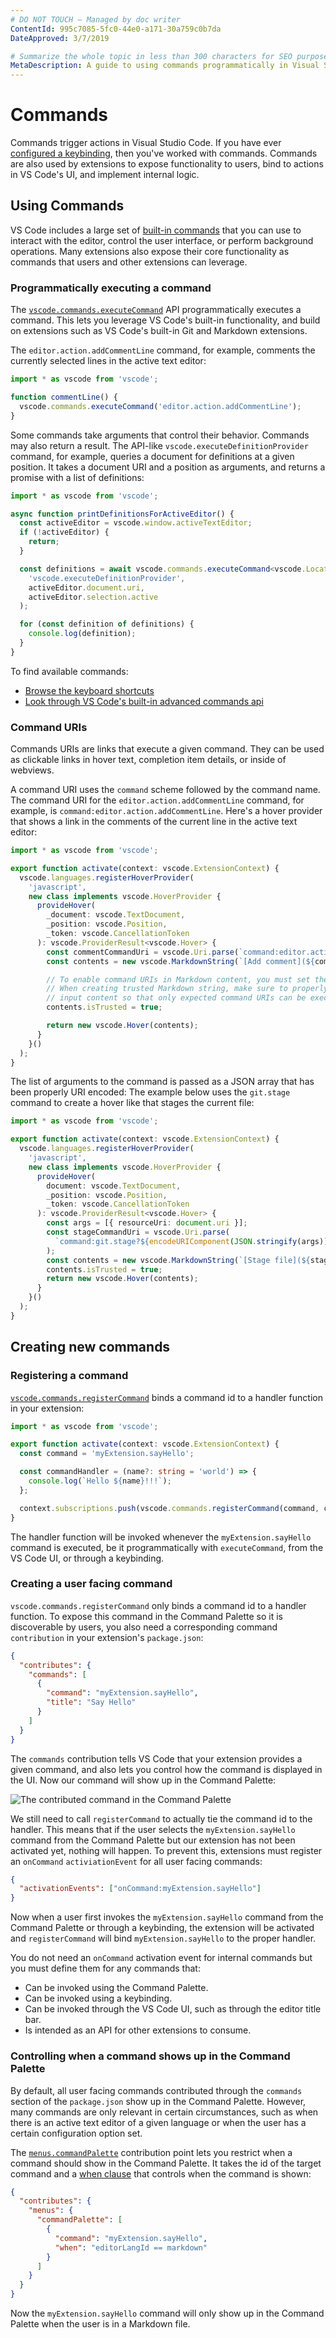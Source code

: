 ```yaml
---
# DO NOT TOUCH — Managed by doc writer
ContentId: 995c7085-5fc0-44e0-a171-30a759c0b7da
DateApproved: 3/7/2019

# Summarize the whole topic in less than 300 characters for SEO purpose
MetaDescription: A guide to using commands programmatically in Visual Studio Code extensions (plug-ins)
---
```


# Commands

Commands trigger actions in Visual Studio Code. If you have ever [configured a keybinding](/docs/getstarted/keybindings), then you've worked with commands. Commands are also used by extensions to expose functionality to users, bind to actions in VS Code's UI, and implement internal logic.

## Using Commands

VS Code includes a large set of [built-in commands](/api/references/commands) that you can use to interact with the editor, control the user interface, or perform background operations. Many extensions also expose their core functionality as commands that users and other extensions can leverage.

### Programmatically executing a command

The [`vscode.commands.executeCommand`](/api/references/vscode-api#commands.executeCommand) API programmatically executes a command. This lets you leverage VS Code's built-in functionality, and build on extensions such as VS Code's built-in Git and Markdown extensions.

The `editor.action.addCommentLine` command, for example, comments the currently selected lines in the active text editor:

```ts
import * as vscode from 'vscode';

function commentLine() {
  vscode.commands.executeCommand('editor.action.addCommentLine');
}
```

Some commands take arguments that control their behavior. Commands may also return a result. The API-like `vscode.executeDefinitionProvider` command, for example, queries a document for definitions at a given position. It takes a document URI and a position as arguments, and returns a promise with a list of definitions:

```ts
import * as vscode from 'vscode';

async function printDefinitionsForActiveEditor() {
  const activeEditor = vscode.window.activeTextEditor;
  if (!activeEditor) {
    return;
  }

  const definitions = await vscode.commands.executeCommand<vscode.Location[]>(
    'vscode.executeDefinitionProvider',
    activeEditor.document.uri,
    activeEditor.selection.active
  );

  for (const definition of definitions) {
    console.log(definition);
  }
}
```

To find available commands:

- [Browse the keyboard shortcuts](/docs/getstarted/keybindings)
- [Look through VS Code's built-in advanced commands api](/api/references/commands)

### Command URIs

Commands URIs are links that execute a given command. They can be used as clickable links in hover text, completion item details, or inside of webviews.

A command URI uses the `command` scheme followed by the command name. The command URI for the `editor.action.addCommentLine` command, for example, is `command:editor.action.addCommentLine`. Here's a hover provider that shows a link in the comments of the current line in the active text editor:

```ts
import * as vscode from 'vscode';

export function activate(context: vscode.ExtensionContext) {
  vscode.languages.registerHoverProvider(
    'javascript',
    new class implements vscode.HoverProvider {
      provideHover(
        _document: vscode.TextDocument,
        _position: vscode.Position,
        _token: vscode.CancellationToken
      ): vscode.ProviderResult<vscode.Hover> {
        const commentCommandUri = vscode.Uri.parse(`command:editor.action.addCommentLine`);
        const contents = new vscode.MarkdownString(`[Add comment](${commentCommandUri})`);

        // To enable command URIs in Markdown content, you must set the `isTrusted` flag.
        // When creating trusted Markdown string, make sure to properly sanitize all the
        // input content so that only expected command URIs can be executed
        contents.isTrusted = true;

        return new vscode.Hover(contents);
      }
    }()
  );
}
```

The list of arguments to the command is passed as a JSON array that has been properly URI encoded: The example below uses the `git.stage` command to create a hover like that stages the current file:

```ts
import * as vscode from 'vscode';

export function activate(context: vscode.ExtensionContext) {
  vscode.languages.registerHoverProvider(
    'javascript',
    new class implements vscode.HoverProvider {
      provideHover(
        document: vscode.TextDocument,
        _position: vscode.Position,
        _token: vscode.CancellationToken
      ): vscode.ProviderResult<vscode.Hover> {
        const args = [{ resourceUri: document.uri }];
        const stageCommandUri = vscode.Uri.parse(
          `command:git.stage?${encodeURIComponent(JSON.stringify(args))}`
        );
        const contents = new vscode.MarkdownString(`[Stage file](${stageCommandUri})`);
        contents.isTrusted = true;
        return new vscode.Hover(contents);
      }
    }()
  );
}
```

## Creating new commands

### Registering a command

[`vscode.commands.registerCommand`](/api/references/vscode-api#commands.registerCommand) binds a command id to a handler function in your extension:

```ts
import * as vscode from 'vscode';

export function activate(context: vscode.ExtensionContext) {
  const command = 'myExtension.sayHello';

  const commandHandler = (name?: string = 'world') => {
    console.log(`Hello ${name}!!!`);
  };

  context.subscriptions.push(vscode.commands.registerCommand(command, commandHandler));
}
```

The handler function will be invoked whenever the `myExtension.sayHello` command is executed, be it programmatically with `executeCommand`, from the VS Code UI, or through a keybinding.

### Creating a user facing command

`vscode.commands.registerCommand` only binds a command id to a handler function. To expose this command in the Command Palette so it is discoverable by users, you also need a corresponding command `contribution` in your extension's `package.json`:

```json
{
  "contributes": {
    "commands": [
      {
        "command": "myExtension.sayHello",
        "title": "Say Hello"
      }
    ]
  }
}
```

The `commands` contribution tells VS Code that your extension provides a given command, and also lets you control how the command is displayed in the UI. Now our command will show up in the Command Palette:

![The contributed command in the Command Palette](images/commands/palette.png)

We still need to call `registerCommand` to actually tie the command id to the handler. This means that if the user selects the `myExtension.sayHello` command from the Command Palette but our extension has not been activated yet, nothing will happen. To prevent this, extensions must register an `onCommand` `activiationEvent` for all user facing commands:

```json
{
  "activationEvents": ["onCommand:myExtension.sayHello"]
}
```

Now when a user first invokes the `myExtension.sayHello` command from the Command Palette or through a keybinding, the extension will be activated and `registerCommand` will bind `myExtension.sayHello` to the proper handler.

You do not need an `onCommand` activation event for internal commands but you must define them for any commands that:

- Can be invoked using the Command Palette.
- Can be invoked using a keybinding.
- Can be invoked through the VS Code UI, such as through the editor title bar.
- Is intended as an API for other extensions to consume.

### Controlling when a command shows up in the Command Palette

By default, all user facing commands contributed through the `commands` section of the `package.json` show up in the Command Palette. However, many commands are only relevant in certain circumstances, such as when there is an active text editor of a given language or when the user has a certain configuration option set.

The [`menus.commandPalette`](/api/references/contribution-points#contributes.menus) contribution point lets you restrict when a command should show in the Command Palette. It takes the id of the target command and a [when clause](/docs/getstarted/keybindings#_when-clause-contexts) that controls when the command is shown:

```json
{
  "contributes": {
    "menus": {
      "commandPalette": [
        {
          "command": "myExtension.sayHello",
          "when": "editorLangId == markdown"
        }
      ]
    }
  }
}
```

Now the `myExtension.sayHello` command will only show up in the Command Palette when the user is in a Markdown file.
